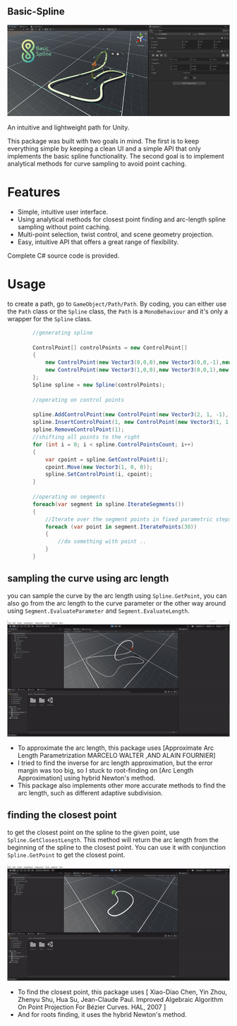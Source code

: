 ## Basic-Spline

<img src="documentation/images/main_image.png"/>

An intuitive and lightweight path for Unity.

This package was built with two goals in mind. The first is to keep everything simple by keeping a clean UI and a simple API that only implements the basic spline functionality. The second goal is to implement analytical methods for curve sampling to avoid point caching.

# Features
* Simple, intuitive user interface.
* Using analytical methods for closest point finding and arc-length spline sampling without point caching.
* Multi-point selection, twist control, and scene geometry projection.
* Easy, intuitive API that offers a great range of flexibility.

Complete C# source code is provided.

# Usage

to create a path, go to `GameObject/Path/Path`. By coding, you can either use the `Path` class or the `Spline` class, the `Path` is a `MonoBehaviour` and it's only a wrapper for the `Spline` class.
```csharp
        //generating spline

        ControlPoint[] controlPoints = new ControlPoint[]
        {
            new ControlPoint(new Vector3(0,0,0),new Vector3(0,0,-1),new Vector3(0,0,1)),
            new ControlPoint(new Vector3(1,0,0),new Vector3(0,0,1),new Vector3(0,0,-1))
        };
        Spline spline = new Spline(controlPoints);

        //operating on control points

        spline.AddControlPoint(new ControlPoint(new Vector3(2, 1, -1), new Vector3(-1, 0, 0), new Vector3(1, 0, 0)));
        spline.InsertControlPoint(1, new ControlPoint(new Vector3(1, 1, 0), new Vector3(0, 0, 1), new Vector3(0, 0, -1)));
        spline.RemoveControlPoint(1);
        //shifting all points to the right
        for (int i = 0; i < spline.ControlPointsCount; i++)
        {
            var cpoint = spline.GetControlPoint(i);
            cpoint.Move(new Vector3(1, 0, 0));
            spline.SetControlPoint(i, cpoint);
        }

        //operating on segments
        foreach(var segment in spline.IterateSegments())
        {
            //Iterate over the segment points in fixed parametric steps.
            foreach (var point in segment.IteratePoints(30))
            {
                //do something with point ..
            }
        }
```

## sampling the curve using arc length
you can sample the curve by the arc length using `Spline.GetPoint`, 
you can also go from the arc length to the curve parameter or the other way around using `Segment.EvaluateParameter` and `Segment.EvaluateLength`.

<img src="documentation/images/spline_distance_set.gif"/>

* To approximate the arc length, this package uses [Approximate Arc Length Parametrization MARCELO WALTER ,AND ALAIN FOURNIER]
* I tried to find the inverse for arc length approximation, but the error margin was too big, so I stuck to root-finding on [Arc Length Approximation] using hybrid Newton's method.
* This package also implements other more accurate methods to find the arc length, such as different adaptive subdivision.

## finding the closest point
to get the closest point on the spline to the given point, use `Spline.GetClosestLength`. This method will return the arc length from the beginning of the spline to the closest point. You can use it with conjunction `Spline.GetPoint` to get the closest point.

<img src="documentation/images/spline_closest_point.gif"/>

* To find the closest point, this package uses [ Xiao-Diao Chen, Yin Zhou, Zhenyu Shu, Hua Su, Jean-Claude Paul. Improved Algebraic Algorithm On Point Projection For Bézier Curves. HAL, 2007 ]
* And for roots finding, it uses the hybrid Newton's method.
